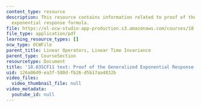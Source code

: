 ```yaml
---
content_type: resource
description: This resource contains information related to proof of the generalized
  exponential response formula.
file: https://ol-ocw-studio-app-production.s3.amazonaws.com/courses/18-03sc-differential-equations-fall-2011/126a06d9ea3f580dfb26d5b17aa4832b_MIT18_03SCF11_s17_6text.pdf
file_type: application/pdf
learning_resource_types: []
ocw_type: OCWFile
parent_title: Linear Operators, Linear Time Invariance
parent_type: CourseSection
resourcetype: Document
title: '18.03SCF11 text: Proof of the Generalized Exponential Response Formula'
uid: 126a06d9-ea3f-580d-fb26-d5b17aa4832b
video_files:
  video_thumbnail_file: null
video_metadata:
  youtube_id: null
---
```

